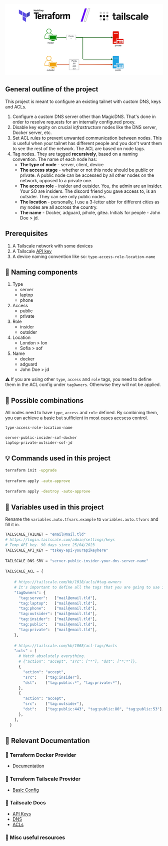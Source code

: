 ![Header](scheme.drawio.png)

## General outline of the project

This project is meant to configure an existing tailnet with custom DNS, keys and ACLs.

1. Configure a custom DNS server other than MagicDNS. That's done in order to resolve requests for an internally configured proxy.
2. Disable key expity on crucial *infrastructure* nodes like the DNS server, Docker server, etc.
3. Set ACL rules to prevent unwanted communication between nodes.
    This is useful when your tailnet has different people and you don't want them to see the rest of the network. The ACL are based on node tags.
4. Tag nodes.
    They are tagged **recursively**, based on a naming convention. The name of each node has:
    * **The type of node** - server, client, device
    * **The access stage** - whether or not this node should be public or private. A public node can be accessed by all other nodes on the network, opposed to a private one.
    * **The access role** - insider and outsider. You, the admin are an insider. Your SO are insiders. The discord friend you gave access to, is an outsider. They can see only public nodes.
    * **The location** - personally, I use a 3-letter abbr for different cities as my nodes are all accross the country.
    * **The name** - Docker, adguard, pihole, gitea. Initials for people - John Doe > jd.

## Prerequisites

1. A Tailscale network with some devices
2. A Tailscale [API key](https://login.tailscale.com/admin/settings/keys)
3. A device naming convention like so: `type-access-role-location-name`

## 📝 Naming components

1. Type
    * server
    * laptop
    * phone
2. Access
    * public
    * private
3. Role
    * insider
    * outsider
4. Location
    * London > lon
    * Sofia > sof
5. Name
    * docker
    * adguard
    * John Doe > jd

⚠️ If you are using other `type`, `access` and `role` tags, you need to define them in the ACL config under `tagOwners`. Otherwise they will not be applied.

## 🔀 Possible combinations

All nodes need to have `type`, `access` and `role` defined. By combining them, you can achieve a basic but sufficient in most cases accsess control.

```
type-access-role-location-name

server-public-insider-sof-docker
laptop-private-outsider-sof-jd
```

## 💡 Commands used in this project
```bash
terraform init -upgrade

terraform apply -auto-approve

terraform apply -destroy -auto-approve
```

## 📝 Variables used in this project
Rename the `variables.auto.tfvars.example` to `variables.auto.tfvars` and fill it in.
```py
TAILSCALE_TAILNET = "email@mail.tld"
# https://login.tailscale.com/admin/settings/keys
# Temp API key. 90 days since 25/04/2023
TAILSCALE_API_KEY = "tskey-api-yourapikeyhere"

TAILSCALE_DNS_SRV = "server-public-insider-your-dns-server-name"

TAILSCALE_ACL = {
    
    # https://tailscale.com/kb/1018/acls/#tag-owners
    # It's important to define all the tags that you are going to use in the machine names here.
    "tagOwners": {
      "tag:server":   ["mail@email.tld"],
      "tag:laptop":   ["mail@email.tld"],
      "tag:phone":    ["mail@email.tld"],
      "tag:outsider": ["mail@email.tld"],
      "tag:insider":  ["mail@email.tld"],
      "tag:public":   ["mail@email.tld"],
      "tag:private":  ["mail@email.tld"],
    },
   
    # https://tailscale.com/kb/1068/acl-tags/#acls
    "acls" : [
      # Match absolutely everything.
      # {"action": "accept", "src": ["*"], "dst": ["*:*"]},
      {
        "action": "accept",
        "src":    ["tag:insider"],
        "dst":    ["tag:public:*", "tag:private:*"],
      },
      {
        "action": "accept",
        "src":    ["tag:outsider"],
        "dst":    ["tag:public:443", "tag:public:80", "tag:public:53"],
      },
    ],
  }
```

## 📖 Relevant Documentation

### 🌟 Terraform Docker Provider
* [Documentation](https://registry.terraform.io/providers/kreuzwerker/docker/latest/docs/resources/container)

### 🌟 Terraform Tailscale Provider
* [Basic Config](https://registry.terraform.io/providers/davidsbond/tailscale/latest/docs)


### 🌟 Tailscale Docs
* [API Keys](https://tailscale.com/kb/1101/api/)
* [DNS](https://tailscale.com/kb/1054/dns/)
* [ACLs](https://tailscale.com/kb/1068/acl-tags/)


### 🌟 Misc useful resources

